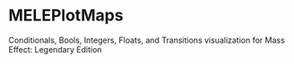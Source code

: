 # MELEPlotMaps
Conditionals, Bools, Integers, Floats, and Transitions visualization for Mass Effect: Legendary Edition
